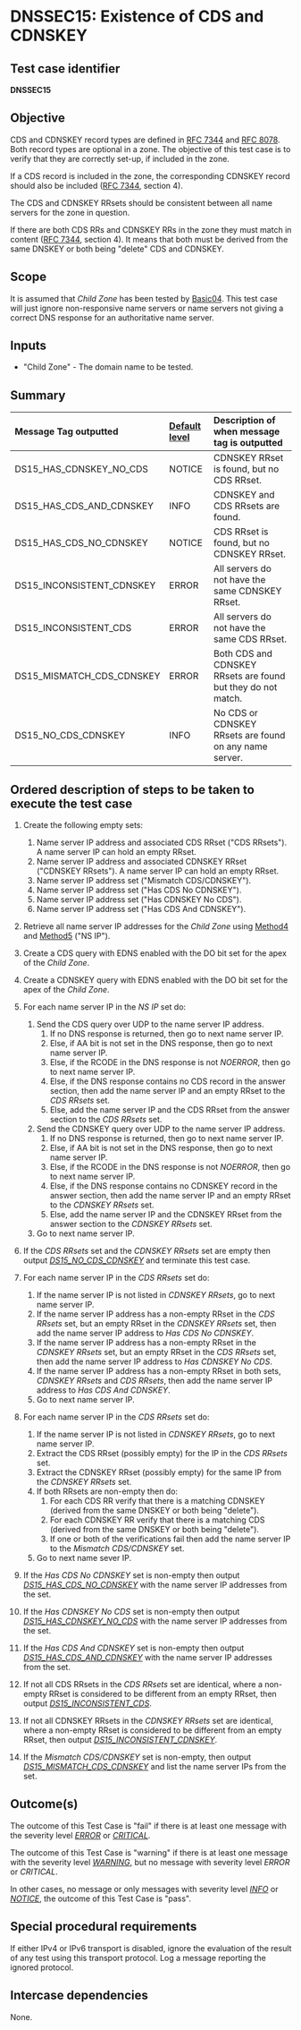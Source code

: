 # DNSSEC15: Existence of CDS and CDNSKEY

## Test case identifier
**DNSSEC15**

## Objective

CDS and CDNSKEY record types are defined in [RFC 7344] and [RFC 8078].
Both record types are optional in a zone. The objective of this test
case is to verify that they are correctly set-up, if included in the
zone.

If a CDS record is included in the zone, the corresponding CDNSKEY
record should also be included ([RFC 7344][RFC 7344#4], section 4).

The CDS and CDNSKEY RRsets should be consistent between all name
servers for the zone in question.

If there are both CDS RRs and CDNSKEY RRs in the zone they must match in 
content ([RFC 7344][RFC 7344#4], section 4). It means that both
must be derived from the same DNSKEY or both being "delete" CDS and
CDNSKEY.

## Scope

It is assumed that *Child Zone* has been tested by [Basic04]. This test
case will just ignore non-responsive name servers or name servers not
giving a correct DNS response for an authoritative name server.

## Inputs

* "Child Zone" - The domain name to be tested.

## Summary

Message Tag outputted     | [Default level] | Description of when message tag is outputted
:-------------------------|:----------------|:-----------------------------------------
DS15_HAS_CDNSKEY_NO_CDS   | NOTICE          | CDNSKEY RRset is found, but no CDS RRset.
DS15_HAS_CDS_AND_CDNSKEY  | INFO            | CDNSKEY and CDS RRsets are found.
DS15_HAS_CDS_NO_CDNSKEY   | NOTICE          | CDS RRset is found, but no CDNSKEY RRset.
DS15_INCONSISTENT_CDNSKEY | ERROR           | All servers do not have the same CDNSKEY RRset.
DS15_INCONSISTENT_CDS     | ERROR           | All servers do not have the same CDS RRset.
DS15_MISMATCH_CDS_CDNSKEY | ERROR           | Both CDS and CDNSKEY RRsets are found but they do not match.
DS15_NO_CDS_CDNSKEY       | INFO            | No CDS or CDNSKEY RRsets are found on any name server.

## Ordered description of steps to be taken to execute the test case

1.  Create the following empty sets:
    1. Name server IP address and associated CDS RRset ("CDS RRsets"). A
       name server IP can hold an empty RRset.
    2. Name server IP address and associated CDNSKEY RRset ("CDNSKEY RRsets").
       A name server IP can hold an empty RRset.
    3. Name server IP address set ("Mismatch CDS/CDNSKEY").
    4. Name server IP address set ("Has CDS No CDNSKEY").
    5. Name server IP address set ("Has CDNSKEY No CDS").
    6. Name server IP address set ("Has CDS And CDNSKEY").

2.  Retrieve all name server IP addresses for the *Child Zone* using
    [Method4] and [Method5] ("NS IP").

3.  Create a CDS query with EDNS enabled with the DO bit set for the
    apex of the *Child Zone*.

4.  Create a CDNSKEY query with EDNS enabled with the DO bit set for
    the apex of the *Child Zone*.

5.  For each name server IP in the *NS IP* set do:

    1. Send the CDS query over UDP to the name server IP address.
       1. If no DNS response is returned, then go to next name server IP.
       2. Else, if AA bit is not set in the DNS response, then go to next 
          name server IP.
       3. Else, if the RCODE in the DNS response is not *NOERROR*, then go to
          next name server IP.
       4. Else, if the DNS response contains no CDS record in the
          answer section, then add the name server IP and an empty RRset to
          the *CDS RRsets* set.
       5. Else, add the name server IP and the CDS RRset from the answer
          section to the *CDS RRsets* set.
    2. Send the CDNSKEY query over UDP to the name server IP address.
       1. If no DNS response is returned, then go to next name server IP.
       2. Else, if AA bit is not set in the DNS response, then go to next
          name server IP.
       3. Else, if the RCODE in the DNS response is not *NOERROR*, then go to
          next name server IP.
       4. Else, if the DNS response contains no CDNSKEY record in the
          answer section, then add the name server IP and an empty RRset to
          the *CDNSKEY RRsets* set.
       5. Else, add the name server IP and the CDNSKEY RRset from the answer
          section to the *CDNSKEY RRsets* set.
    3. Go to next name server IP.

6.  If the *CDS RRsets* set and the *CDNSKEY RRsets* set are empty
    then output *[DS15_NO_CDS_CDNSKEY]* and terminate this
    test case.

7.  For each name server IP in the *CDS RRsets* set do:

    1. If the name server IP is not listed in *CDNSKEY RRsets*, go to next name
       server IP.
    2. If the name server IP address has a non-empty RRset in the
       *CDS RRsets* set, but an empty RRset in the *CDNSKEY RRsets*
       set, then add the name server IP address to *Has CDS No CDNSKEY*.
    3. If the name server IP address has a non-empty RRset in the
       *CDNSKEY RRsets* set, but an empty RRset in the *CDS RRsets*
       set, then add the name server IP address to *Has CDNSKEY No CDS*.
    4. If the name server IP address has a non-empty RRset in both
       sets, *CDNSKEY RRsets* and *CDS RRsets*, then add the name
       server IP address to *Has CDS And CDNSKEY*.
    5. Go to next name server IP.

8.  For each name server IP in the *CDS RRsets* set do:

    1. If the name server IP is not listed in *CDNSKEY RRsets*, go to next name
       server IP.
    2. Extract the CDS RRset (possibly empty) for the IP in the *CDS RRsets* set.
    3. Extract the CDNSKEY RRset (possibly empty) for the same IP from
       the *CDNSKEY RRsets* set.
    4. If both RRsets are non-empty then do:
       1. For each CDS RR verify that there is a matching CDNSKEY (derived
          from the same DNSKEY or both being "delete").
       2. For each CDNSKEY RR verify that there is a matching CDS (derived
          from the same DNSKEY or both being "delete").
       3. If one or both of the verifications fail then add the name server
          IP to the *Mismatch CDS/CDNSKEY* set.
    4. Go to next name sever IP.


9.  If the *Has CDS No CDNSKEY* set is non-empty then output
    *[DS15_HAS_CDS_NO_CDNSKEY]* with the name server IP addresses from
    the set.

10. If the *Has CDNSKEY No CDS* set is non-empty then output
    *[DS15_HAS_CDNSKEY_NO_CDS]* with the name server IP addresses from
    the set.

11. If the *Has CDS And CDNSKEY* set is non-empty then output
    *[DS15_HAS_CDS_AND_CDNSKEY]* with the name server IP addresses from
    the set.

12. If not all CDS RRsets in the *CDS RRsets* set are identical, where
    a non-empty RRset is considered to be different from an empty
    RRset, then output *[DS15_INCONSISTENT_CDS]*.

13. If not all CDNSKEY RRsets in the *CDNSKEY RRsets* set are identical,
    where a non-empty RRset is considered to be different from an
    empty RRset, then output *[DS15_INCONSISTENT_CDNSKEY]*.

14. If the *Mismatch CDS/CDNSKEY* set is non-empty, then output
    *[DS15_MISMATCH_CDS_CDNSKEY]* and list the name server IPs from
    the set.

## Outcome(s)

The outcome of this Test Case is "fail" if there is at least one message
with the severity level *[ERROR]* or *[CRITICAL]*.

The outcome of this Test Case is "warning" if there is at least one message
with the severity level *[WARNING]*, but no message with severity level
*ERROR* or *CRITICAL*.

In other cases, no message or only messages with severity level
*[INFO]* or *[NOTICE]*, the outcome of this Test Case is "pass".

## Special procedural requirements

If either IPv4 or IPv6 transport is disabled, ignore the evaluation of the
result of any test using this transport protocol. Log a message reporting
the ignored protocol.

## Intercase dependencies

None.


[Basic04]:                    ../Basic-TP/basic04.md
[CRITICAL]:                   ../SeverityLevelDefinitions.md#critical
[DS15_HAS_CDNSKEY_NO_CDS]:    #summary
[DS15_HAS_CDS_AND_CDNSKEY]:   #summary
[DS15_HAS_CDS_NO_CDNSKEY]:    #summary
[DS15_INCONSISTENT_CDNSKEY]:  #summary
[DS15_INCONSISTENT_CDS]:      #summary
[DS15_MISMATCH_CDS_CDNSKEY]:  #summary
[DS15_NO_CDS_CDNSKEY]:        #summary
[Default level]:              ../SeverityLevelDefinitions.md
[ERROR]:                      ../SeverityLevelDefinitions.md#error
[INFO]:                       ../SeverityLevelDefinitions.md#info
[Method4]:                    ../Methods.md#method-4-obtain-glue-address-records-from-parent
[Method5]:                    ../Methods.md#method-5-obtain-the-name-server-address-records-from-child
[NOTICE]:                     ../SeverityLevelDefinitions.md#notice
[RFC 7344#4]:                 https://tools.ietf.org/html/rfc7344#section-4
[RFC 7344]:                   https://tools.ietf.org/html/rfc7344
[RFC 8078]:                   https://tools.ietf.org/html/rfc8078
[WARNING]:                    ../SeverityLevelDefinitions.md#warning
